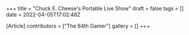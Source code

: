 +++
title = "Chuck E. Cheese's Portable Live Show"
draft = false
tags = []
date = 2022-04-05T17:02:48Z

[Article]
contributors = ["The 64th Gamer"]
gallery = []
+++

